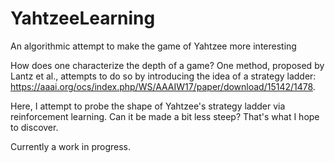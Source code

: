 # YahtzeeLearning
An algorithmic attempt to make the game of Yahtzee more interesting

How does one characterize the depth of a game? One method, proposed by Lantz et al., attempts to do so by introducing the idea of a strategy ladder: https://aaai.org/ocs/index.php/WS/AAAIW17/paper/download/15142/1478.

Here, I attempt to probe the shape of Yahtzee's strategy ladder via reinforcement learning. Can it be made a bit less steep? That's what I hope to discover.

Currently a work in progress.
